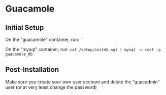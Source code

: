 # Guacamole

## Initial Setup

On the "guacamole" container, run:
``

On the "mysql" container, run:
`cat /setup/initdb.sql | mysql -u root -p guacamole_db`

## Post-Installation

Make sure you create your own user account and delete the "guacadmin" user (or at very least change the password)